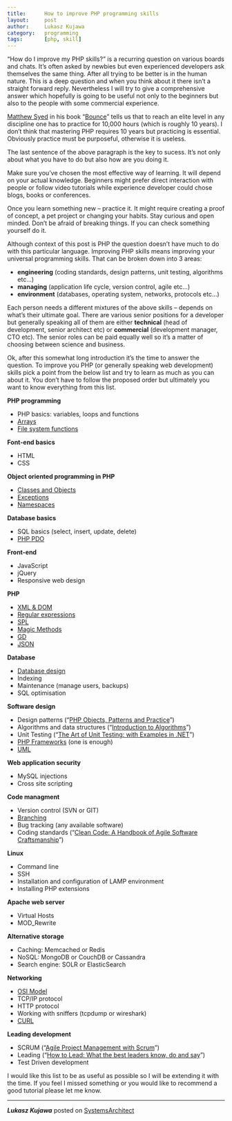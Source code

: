 ```yaml
---
title:      How to improve PHP programming skills
layout:     post
author:     Lukasz Kujawa
category:   programming
tags:       [php, skill]
---
```


“How do I improve my PHP skills?” is a recurring question on various boards and chats.
It’s often asked by newbies but even experienced developers ask themselves the same thing.
After all trying to be better is in the human nature. This is a deep question and
when you think about it there isn’t a straight forward reply. Nevertheless I will
try to give a comprehensive answer which hopefully is going to be useful not only to the beginners
but also to the people with some commercial experience.

<!--more-->

[Matthew Syed][] in his book “[Bounce][]” tells us that to reach an elite level
in any discipline one has to practice for 10,000 hours (which is roughly 10 years).
I don’t think that mastering PHP requires 10 years but practicing is essential.
Obviously practice must be purposeful, otherwise it is useless.   

The last sentence of the above paragraph is the key to sucess. It’s not only about
what you have to do but also how are you doing it.   

Make sure you’ve chosen the most effective way of learning. It will depend on your actual knowledge.
Beginners might prefer direct interaction with people or follow video tutorials while
experience developer could chose blogs, books or conferences.   

Once you learn something new – practice it. It might require creating a proof of concept,
a pet project or changing your habits. Stay curious and open minded. Don’t be afraid of breaking things.
If you can check something yourself do it.   

Although context of this post is PHP the question doesn’t have much to do with this particular language.
Improving PHP skills means improving your universal programming skills.
That can be broken down into 3 areas:

-   **engineering** (coding standards, design patterns, unit testing, algorithms etc...)   
-   **managing** (application life cycle, version control, agile etc...)   
-   **environment** (databases, operating system, networks, protocols etc...)   

Each person needs a different mixtures of the above skills – depends on what’s their ultimate goal.
There are various senior positions for a developer but generally speaking all of them are either **technical**
(head of development, senior architect etc) or **commercial** (development manager, CTO etc).
The senior roles can be paid equally well so it’s a matter of choosing between science and business.   

Ok, after this somewhat long introduction it’s the time to answer the question.
To improve you PHP (or generally speaking web development) skills pick a point from
the below list and try to learn as much as you can about it. You don’t have to follow the proposed order
but ultimately you want to know everything from this list.   

**PHP programming**

-   PHP basics: variables, loops and functions
-   [Arrays](http://php.net/manual/en/book.array.php)
-   [File system functions](http://php.net/manual/en/ref.filesystem.php)

**Font-end basics**

-   HTML
-   CSS

**Object oriented programming in PHP**

-   [Classes and Objects](http://php.net/manual/en/language.oop5.php)
-   [Exceptions](http://php.net/manual/en/language.exceptions.php)
-   [Namespaces](http://php.net/manual/en/language.namespaces.php)

**Database basics**

-   SQL basics (select, insert, update, delete)
-   [PHP PDO](http://php.net/manual/en/class.pdo.php)

**Front-end**

-   JavaScript
-   jQuery
-   Responsive web design

**PHP**

-   [XML & DOM](http://php.net/manual/en/book.dom.php)
-   [Regular expressions](http://www.regular-expressions.info/tutorial.html)
-   [SPL](http://php.net/manual/en/book.spl.php)
-   [Magic Methods](http://php.net/manual/en/language.oop5.magic.php)
-   [GD](http://php.net/manual/en/book.image.php)
-   [JSON](http://php.net/manual/en/book.json.php)

**Database**

-   [Database design](http://en.wikipedia.org/wiki/Database_design)
-   Indexing
-   Maintenance (manage users, backups)
-   SQL optimisation

**Software design**

-   Design patterns (“[PHP Objects, Patterns and Practice][1]”)
-   Algorithms and data structures (“[Introduction to Algorithms][2]”)
-   Unit Testing (“[The Art of Unit Testing: with Examples in .NET][3]”)
-   [PHP Frameworks][4] (one is enough)
-   [UML][5]

**Web application security**

-   MySQL injections
-   Cross site scripting

**Code managment**

-   Version control (SVN or GIT)
-   [Branching](http://nvie.com/posts/a-successful-git-branching-model)
-   Bug tracking (any available software)
-   Coding standards (“[Clean Code: A Handbook of Agile Software Craftsmanship][6]”)

**Linux**

-   Command line
-   SSH
-   Installation and configuration of LAMP environment
-   Installing PHP extensions

**Apache web server**

-   Virtual Hosts
-   MOD_Rewrite

**Alternative storage**

-   Caching: Memcached or Redis
-   NoSQL: MongoDB or CouchDB or Cassandra
-   Search engine: SOLR or ElasticSearch

**Networking**

-   [OSI Model](http://en.wikipedia.org/wiki/OSI_model)
-   TCP/IP protocol
-   HTTP protocol
-   Working with sniffers (tcpdump or wireshark)
-   [CURL](http://php.net/manual/en/book.curl.php)

**Leading development**

-   SCRUM (“[Agile Project Management with Scrum][7]”)
-   Leading (“[How to Lead: What the best leaders know, do and say][8]”)
-   Test Driven development

I would like this list to be as useful as possible so I will be extending it with the time.
If you feel I missed something or you would like to recommend a good tutorial please let me know.

-----------

**_Lukasz Kujawa_** posted on [SystemsArchitect][]

[Matthew Syed]: http://en.wikipedia.org/wiki/Matthew_Syed
[Bounce]: http://www.amazon.co.uk/Bounce-Myth-Talent-Power-Practice/dp/0007350546
[SystemsArchitect]: http://systemsarchitect.net/how-to-improve-php-programming-skills/
[1]: http://www.amazon.co.uk/Objects-Patterns-Practice-Experts-ebook/dp/B003XQF3NW/ref=sr_1_1?ie=UTF8&qid=1374961890&sr=8-1&keywords=PHP+objects+patterns
[2]: http://www.amazon.co.uk/Introduction-Algorithms-Third-Edition-ebook/dp/B007CNRCAO/ref=sr_1_1?s=digital-text&ie=UTF8&qid=1374962191&sr=1-1&keywords=algorithms+and+data+structures
[3]: http://www.amazon.co.uk/The-Art-Unit-Testing-Examples/dp/1933988274/ref=sr_1_1?ie=UTF8&qid=1374962408&sr=8-1&keywords=the+art+of+unit+testing
[4]: http://www.phpframeworks.com/
[5]: http://en.wikipedia.org/wiki/Unified_Modeling_Language
[6]: http://www.amazon.co.uk/Clean-Code-Handbook-Craftsmanship-ebook/dp/B001GSTOAM/ref=sr_1_1?ie=UTF8&qid=1374962377&sr=8-1&keywords=clean+code
[7]: http://www.amazon.co.uk/Project-Management-Microsoft-Professional-ebook/dp/B004OR1XHY/ref=sr_1_4?s=digital-text&ie=UTF8&qid=1374963130&sr=1-4&keywords=scrum
[8]: http://www.amazon.co.uk/How-Lead-What-leaders-ebook/dp/B00A8EZKRQ/ref=sr_1_1?s=digital-text&ie=UTF8&qid=1374963399&sr=1-1&keywords=how+to+lead
